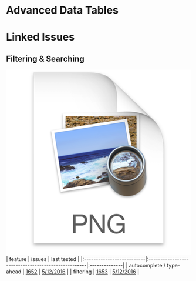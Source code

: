 # Advanced Data Tables

# Linked Issues

## Filtering & Searching

![assets/advanced_data_tables-20899.png](paste-image-2016-05-16-19-24-10-480.png) | feature | issues | last tested | |:--------------------------|:---------------------------------------------------|:--------------| | autocomplete / type-ahead | [1652](https://github.com/18F/openFEC/issues/1652) | [5/12/2016]() | | filtering | [1653](https://github.com/18F/openFEC/issues/1653) | [5/12/2016]() |
